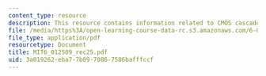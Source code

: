 ```yaml
---
content_type: resource
description: This resource contains information related to CMOS cascade amplifier.
file: /media/https%3A/open-learning-course-data-rc.s3.amazonaws.com/6-012-microelectronic-devices-and-circuits-spring-2009/3a019262eba77b0970867586bafffccf_MIT6_012S09_rec25.pdf
file_type: application/pdf
resourcetype: Document
title: MIT6_012S09_rec25.pdf
uid: 3a019262-eba7-7b09-7086-7586bafffccf
---
```

